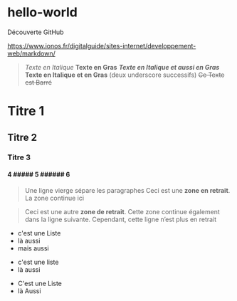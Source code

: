 # hello-world
Découverte GitHub

https://www.ionos.fr/digitalguide/sites-internet/developpement-web/markdown/

>  *Texte en Italique*
>  **Texte en Gras**
>  ***Texte en Italique et aussi en Gras***
>  __Texte en Italique et en Gras__ (deux underscore successifs)
~~Ce Texte est Barré~~ 
# Titre 1
## Titre 2
### Titre 3 
#### 4 ##### 5 ###### 6

>Une ligne vierge sépare les paragraphes
Ceci est une **zone en retrait**.
>La zone continue ici

>Ceci est une autre **zone de retrait**.
Cette zone continue également dans la ligne suivante.
Cependant, cette ligne n’est plus en retrait

- c'est une Liste
- là aussi
- mais aussi

+ c'est une liste
+ là aussi

* C'est une Liste
* là Aussi


